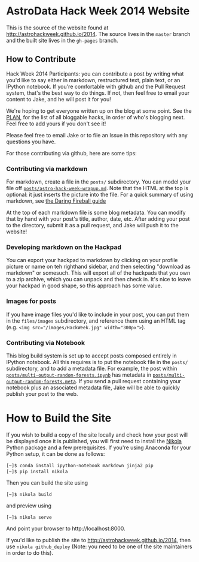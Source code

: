 # AstroData Hack Week 2014 Website

This is the source of the website found at
http://astrohackweek.github.io/2014. The source lives in the `master`
branch and the built site lives in the `gh-pages` branch.

## How to Contribute

Hack Week 2014 Participants: you can contribute a post by writing what you'd like to say either in markdown, restructured text, plain text, or an IPython notebook. If you're comfortable with github and the Pull Request system, that's the best way to do things. If not, then feel free to email your content to Jake, and he will post it for you!

We're hoping to get everyone written up on the blog at some point. See the [PLAN](PLAN.md), for the list of all bloggable hacks, in order of who's blogging next. Feel free to add yours if you don't see it!

Please feel free to email Jake or to file an Issue in this repository with any questions you have.

For those contributing via github, here are some tips:

### Contributing via markdown

For markdown, create a file in the ``posts/`` subdirectory. You can model your file off [``posts/astro-hack-week-wrapup.md``](https://raw.githubusercontent.com/AstroHackWeek/website_source/master/posts/astro-hack-week-wrapup.md). Note that the HTML at the top is optional: it just inserts the picture into the file. For a quick summary of using markdown, see [the Daring Fireball guide](http://daringfireball.net/projects/markdown/)

At the top of each markdown file is some blog metadata. You can modify that by hand with your post's title, author, date, etc. After adding your post to the directory, submit it as a pull request, and Jake will push it to the website!

### Developing markdown on the Hackpad

You can export your hackpad to markdown by clicking on your profile picture or name on teh righthand sidebar, and then selecting "download as markdown" or somesuch. This will export all of the hackpads that you own to a zip archive, which you can unpack and then check in. It's nice to leave your hackpad in good shape, so this approach has some value.

### Images for posts

If you have image files you'd like to include in your post, you can put them in the ``files/images`` subdirectory, and reference them using an HTML tag (e.g. ``<img src="/images/HackWeek.jpg" width="300px">``).

### Contributing via Notebook

This blog build system is set up to accept posts composed entirely in IPython notebook. All this requires is to put the notebook file in the ``posts/`` subdirectory, and to add a metadata file. For example, the post within [``posts/multi-output-random-forests.ipynb``](https://github.com/AstroHackWeek/website_source/blob/master/posts/multi-output-random-forests.ipynb) has metadata in [``posts/multi-output-random-forests.meta``](https://github.com/AstroHackWeek/website_source/blob/master/posts/multi-output-random-forests.meta). If you send a pull request containing your notebook plus an associated metadata file, Jake will be able to quickly publish your post to the web.

# How to Build the Site

If you wish to build a copy of the site locally and check how your post will be displayed once it is published, you will first need to install the [Nikola](http://getnikola.com) Python package and a few prerequisites. If you're using Anaconda for your Python setup, it can be done as follows:

```
[~]$ conda install ipython-notebook markdown jinja2 pip
[~]$ pip install nikola
```

Then you can build the site using

```
[~]$ nikola build
```

and preview using

```
[~]$ nikola serve
```

And point your browser to http://localhost:8000.

If you'd like to publish the site to http://astrohackweek.github.io/2014, then use ``nikola github_deploy`` (Note: you need to be one of the site maintainers in order to do this).
